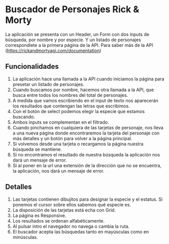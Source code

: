 # Buscador de Personajes Rick & Morty

La aplicación se presenta con un Header, un Form con dos inputs de búsqueda, por nombre y por especie. Y un listado
de personajes correspondiete a la primera página de la API. Para saber más de la API (https://rickandmortyapi.com/documentation)

## Funcionalidades

1. La aplicación hace una llamada a la API cuando iniciamos la página para presetar un listado de personajes.
2. Cuando buscamos por nombre, hacemos otra llamada a la API, que busca entre todos los nombres del total de personajes.
3. A medida que vamos escribiendo en el input de texto nos aparecerán los resultados que contengan las letras que escribimos.
4. Con el botón de select podemos elegir la especie que estamos buscando.
5. Ambos inputs se complementan en el filtrado.
6. Cuando pinchamos en cualquiera de las tarjetas de personaje, nos lleva a una nueva página donde encontraremos la tarjeta del personaje
   con más detalles y un botón para volver a la página principal.
7. Si volvemos desde una tarjeta o recargamos la página nuestra búsqueda se mantiene.
8. Si no encontramos el resultado de nuestra búsqueda la aplicación nos dará un mensaje de error.
9. Si al poner en la url una extensión de la dirección que no se encuentra, la aplicación, nos dará un mensaje de error.

## Detalles

1. Las tarjetas contienen dibujitos para designar la especie y el estatus. Si ponemos el cursor sobre ellos sabemos qué especie es.
2. La disposición de las tarjetas está echa con Grid.
3. La página es Responsive.
4. Los resultados se ordenan alfabéticamente.
5. Al pulsar intro el navegador no navega o cambia la ruta.
6. El buscador acepta las búsquedas tanto en mayúsculas como en minúsculas.
